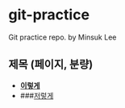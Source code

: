 # git-practice
Git practice repo. by Minsuk Lee

## 제목 (페이지, 분량)

* [**이렇게**](http://xx.oo)
* ###[저렇게](http://yy.xx)
